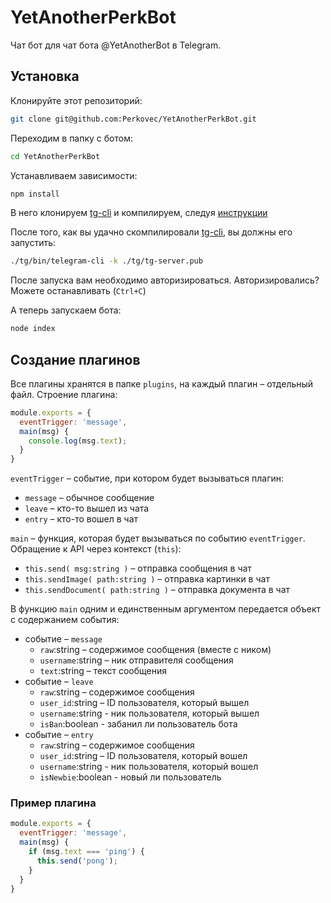 # YetAnotherPerkBot

Чат бот для чат бота @YetAnotherBot в Telegram.

## Установка
Клонируйте этот репозиторий:
```bash
git clone git@github.com:Perkovec/YetAnotherPerkBot.git
```

Переходим в папку с ботом:
```bash
cd YetAnotherPerkBot
```

Устанавливаем зависимости:
```bash
npm install
```

В него клонируем [tg-cli](https://github.com/vysheng/tg) и компилируем, следуя [инструкции](https://github.com/vysheng/tg#installation)

После того, как вы удачно скомпилировали [tg-cli](https://github.com/vysheng/tg), вы должны его запустить:
```bash
./tg/bin/telegram-cli -k ./tg/tg-server.pub
```
После запуска вам необходимо авторизироваться. Авторизировались? Можете останавливать (`Ctrl+C`)

А теперь запускаем бота:
```bash
node index
```

## Создание плагинов
Все плагины хранятся в папке `plugins`, на каждый плагин – отдельный файл.
Строение плагина:
```javascript
module.exports = {
  eventTrigger: 'message',
  main(msg) {
    console.log(msg.text);
  }
}
```

`eventTrigger` – событие, при котором будет вызываться плагин:
- `message` – обычное сообщение
- `leave` – кто-то вышел из чата
- `entry` – кто-то вошел в чат

`main` – функция, которая будет вызываться по событию `eventTrigger`. Обращение к API через контекст (`this`):
- `this.send( msg:string )` – отправка сообщения в чат
- `this.sendImage( path:string )` – отправка картинки в чат
- `this.sendDocument( path:string )` – отправка документа в чат

В функцию `main` одним и единственным аргументом передается объект с содержанием события:
- событие – `message`
  - `raw`:string – содержимое сообщения (вместе с ником)
  - `username`:string – ник отправителя сообщения
  - `text`:string – текст сообщения
- событие – `leave`
  - `raw`:string – содержимое сообщения
  - `user_id`:string – ID пользователя, который вышел
  - `username`:string - ник пользователя, который вышел
  - `isBan`:boolean - забанил ли пользователь бота
- событие – `entry`
  - `raw`:string – содержимое сообщения
  - `user_id`:string – ID пользователя, который вошел
  - `username`:string - ник пользователя, который вошел
  - `isNewbie`:boolean - новый ли пользователь

### Пример плагина
```javascript
module.exports = {
  eventTrigger: 'message',
  main(msg) {
    if (msg.text === 'ping') {
      this.send('pong');
    }
  }
}
```